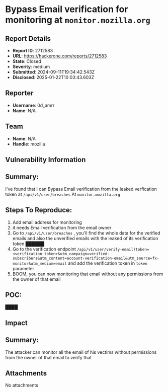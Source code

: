 #  Bypass Email verification for monitoring at `monitor.mozilla.org`

## Report Details
- **Report ID**: 2712583
- **URL**: https://hackerone.com/reports/2712583
- **State**: Closed
- **Severity**: medium
- **Submitted**: 2024-09-11T19:34:42.543Z
- **Disclosed**: 2025-01-22T10:03:43.603Z

## Reporter
- **Username**: 0d_amrr
- **Name**: N/A

## Team
- **Name**: N/A
- **Handle**: mozilla

## Vulnerability Information
## Summary:

I've found that I can Bypass Email verification from the leaked verfication token at `/api/v1/user/breaches` At `monitor.mozilla.org`

## Steps To Reproduce:

  1. Add email address for monitoring 
  1.  it needs Email verification from the email owner
  1. Go to `/api/v1/user/breaches` , you'll find the whole data for the verified emails and also the unverified emails with the leaked of its verification token
██████
  1. Go to the verification endpoint `/api/v1/user/verify-email?token=<verification token>&utm_campaign=verified-subscribers&utm_content=account-verification-email&utm_source=fx-monitor&utm_medium=email` and add the verification token in `token` parameter
  1. BOOM, you can now monitoring that email without any permissions from the owner of that email

## POC:

████

## Impact

## Summary:
The attacker can monitor all the email of his vectims without permissions from the owner of that email to verify that

## Attachments
No attachments
